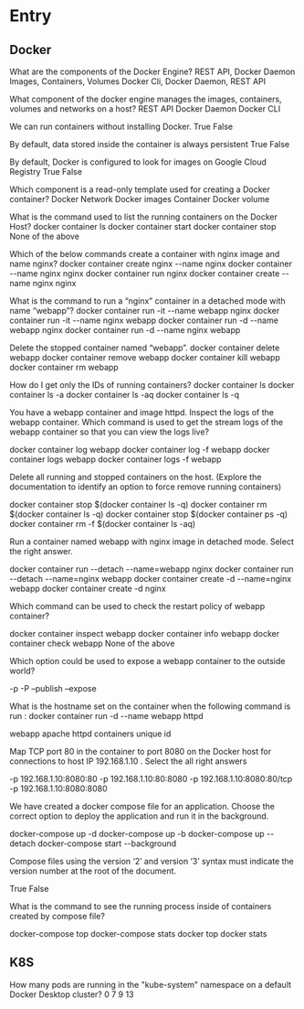 # Entry


## Docker
What are the components of the Docker Engine? 
REST API, Docker Daemon
Images, Containers, Volumes
Docker Cli, Docker Daemon, REST API

What component of the docker engine manages the images, containers, volumes and networks on a host?
 REST API
 Docker Daemon
 Docker CLI

 We can run containers without installing Docker.
 True
 False

 By default, data stored inside the container is always persistent
 True
 False

 By default, Docker is configured to look for images on Google Cloud Registry
 True
 False

 Which component is a read-only template used for creating a Docker container?
 Docker Network
 Docker images
 Container
 Docker volume


What is the command used to list the running containers on the Docker Host?
 docker container ls
 docker container start
 docker container stop
 None of the above

 Which of the below commands create a container with nginx image and name nginx?
 docker container create nginx --name nginx
 docker container --name nginx nginx
 docker container run nginx
 docker container create --name nginx nginx

 What is the command to run a “nginx” container in a detached mode with name “webapp”?
 docker container run -it --name webapp nginx
 docker container run -it --name nginx webapp
 docker container run -d --name webapp nginx
 docker container run -d --name nginx webapp

Delete the stopped container named “webapp”.
docker container delete webapp
 docker container remove webapp
 docker container kill webapp
 docker container rm webapp


How do I get only the IDs of running containers?
 docker container ls
 docker container ls -a
 docker container ls -aq
 docker container ls -q

You have a webapp container and image httpd.
Inspect the logs of the webapp container.
Which command is used to get the stream logs of the webapp container so that you can view the logs live?

 docker container log webapp
 docker container log -f webapp
 docker container logs webapp
 docker container logs -f webapp

 Delete all running and stopped containers on the host. (Explore the documentation to identify an option to force remove running containers)

 docker container stop $(docker container ls -q)
 docker container rm $(docker container ls -q)
 docker container stop $(docker container ps -q)
 docker container rm -f $(docker container ls -aq)

 Run a container named webapp with nginx image in detached mode. Select the right answer.

 docker container run --detach --name=webapp nginx
 docker container run --detach --name=nginx webapp
 docker container create -d --name=nginx webapp
 docker container create -d nginx

 Which command can be used to check the restart policy of webapp container?

 docker container inspect webapp
 docker container info webapp
 docker container check webapp
 None of the above

 Which option could be used to expose a webapp container to the outside world?

 -p
 -P
 –publish
 –expose

 What is the hostname set on the container when the following command is run :
docker container run -d --name webapp httpd

 webapp
 apache
 httpd
 containers unique id

 Map TCP port 80 in the container to port 8080 on the Docker host for connections to host IP 192.168.1.10 . Select the all right answers

 -p 192.168.1.10:8080:80
 -p 192.168.1.10:80:8080
 -p 192.168.1.10:8080:80/tcp
 -p 192.168.1.10:8080:8080

 We have created a docker compose file for an application. Choose the correct option to deploy the application and run it in the background.

 docker-compose up -d
 docker-compose up -b
 docker-compose up --detach
 docker-compose start --background

 Compose files using the version ‘2’ and version ‘3’ syntax must indicate the version number at the root of the document.

 True
 False

 What is the command to see the running process inside of containers created by compose file?

 docker-compose top
 docker-compose stats
 docker top
 docker stats

## K8S

How many pods are running in the "kube-system" namespace on a default Docker Desktop cluster?
0
7
9
13

